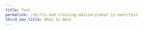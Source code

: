```yaml
---
title: Test
permalink: /skills-and-training-advisory/what-is-next/test
third_nav_title: What Is Next
---
```

